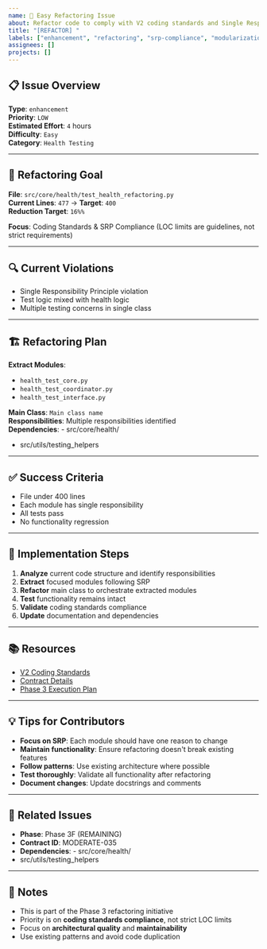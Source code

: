 ```yaml
---
name: 🚀 Easy Refactoring Issue
about: Refactor code to comply with V2 coding standards and Single Responsibility Principle
title: "[REFACTOR] "
labels: ["enhancement", "refactoring", "srp-compliance", "modularization", "good first issue", "easy"]
assignees: []
projects: []
---
```


## 📋 **Issue Overview**

**Type**: `enhancement`  
**Priority**: `LOW`  
**Estimated Effort**: `4` hours  
**Difficulty**: `Easy`  
**Category**: `Health Testing`

---

## 🎯 **Refactoring Goal**

**File**: `src/core/health/test_health_refactoring.py`  
**Current Lines**: `477` → **Target**: `400`  
**Reduction Target**: `16%%`

**Focus**: Coding Standards & SRP Compliance (LOC limits are guidelines, not strict requirements)

---

## 🔍 **Current Violations**

- Single Responsibility Principle violation
- Test logic mixed with health logic
- Multiple testing concerns in single class

---

## 🏗️ **Refactoring Plan**

**Extract Modules**:
- `health_test_core.py`
- `health_test_coordinator.py`
- `health_test_interface.py`

**Main Class**: `Main class name`  
**Responsibilities**: Multiple responsibilities identified  
**Dependencies**: - src/core/health/
- src/utils/testing_helpers

---

## ✅ **Success Criteria**

- File under 400 lines
- Each module has single responsibility
- All tests pass
- No functionality regression

---

## 🚀 **Implementation Steps**

1. **Analyze** current code structure and identify responsibilities
2. **Extract** focused modules following SRP
3. **Refactor** main class to orchestrate extracted modules
4. **Test** functionality remains intact
5. **Validate** coding standards compliance
6. **Update** documentation and dependencies

---

## 📚 **Resources**

- [V2 Coding Standards](../docs/CODING_STANDARDS.md)
- [Contract Details](../contracts/phase3f_remaining_contracts.json)
- [Phase 3 Execution Plan](../contracts/PHASE3_COMPLETE_EXECUTION_PLAN.md)

---

## 💡 **Tips for Contributors**

- **Focus on SRP**: Each module should have one reason to change
- **Maintain functionality**: Ensure refactoring doesn't break existing features
- **Follow patterns**: Use existing architecture where possible
- **Test thoroughly**: Validate all functionality after refactoring
- **Document changes**: Update docstrings and comments

---

## 🔗 **Related Issues**

- **Phase**: Phase 3F (REMAINING)
- **Contract ID**: MODERATE-035
- **Dependencies**: - src/core/health/
- src/utils/testing_helpers

---

## 📝 **Notes**

- This is part of the Phase 3 refactoring initiative
- Priority is on **coding standards compliance**, not strict LOC limits
- Focus on **architectural quality** and **maintainability**
- Use existing patterns and avoid code duplication
